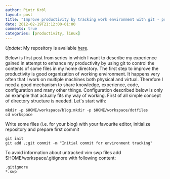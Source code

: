 ```yaml
---
author: Piotr Król
layout: post
title: "Improve productivity by tracking work environment with git - preparation"
date: 2012-02-19T21:12:00+01:00
comments: true
categories: [productivity, linux]
---
```

_Update_: My repository is available 
[here](https://github.com/pietrushnic/workspace.git).

Below is first post from series in which I want to describe my experience gained 
in attempt to enhance my productivity by using git to control the contents of 
some files in my home directory. The first step to improve the productivity 
is good organization of working environment. It happens very often that I work 
on multiple machines both physical and virtual. Therefore I need a 
good mechanism to share knowledge, experience, code, configuration and many 
other things. Configuration described below is only an example that actually 
fits my way of working.  First of all simple concept of directory structure is 
needed. Let's start with:  
```
mkdir -p $HOME/workspace/blog;mkdir -p $HOME/workspace/dotfiles
cd workspace 
```

Write some files (i.e. for your blog) with your favourite editor, initialize 
repository and prepare first commit  
```
git init
git add .;git commit -m "Initial commit for environment tracking" 
```

To avoid information about untracked vim swp files add $HOME/workspace/.gitignore with following content:  
```
.gitignore
*.swp
```
